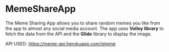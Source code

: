 # MemeShareApp

The Meme Sharing App allows you to share random memes you like from the app to almost any social media account. The app uses **Volley library** to fetch the data from the API and the **Glide** library to display the image. 

API USED: https://meme-api.herokuapp.com/gimme



